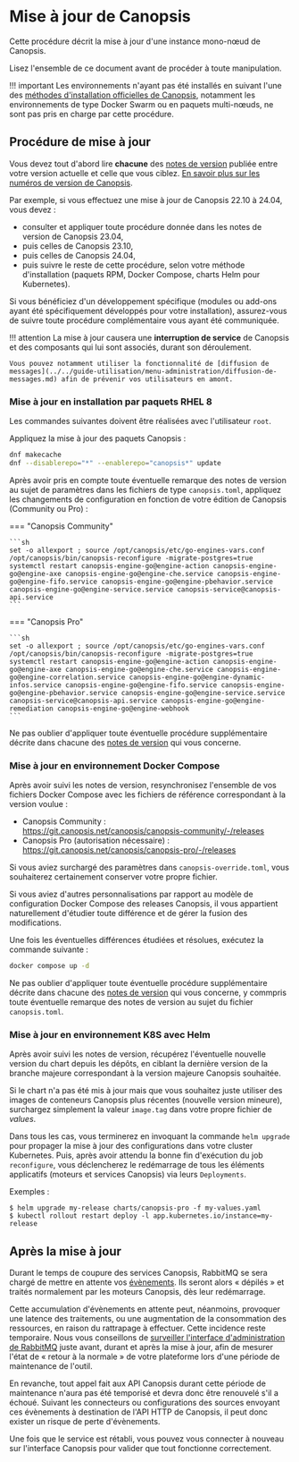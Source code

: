 # Mise à jour de Canopsis

Cette procédure décrit la mise à jour d'une instance mono-nœud de Canopsis.

Lisez l'ensemble de ce document avant de procéder à toute manipulation.

!!! important
    Les environnements n'ayant pas été installés en suivant l'une des [méthodes d'installation officielles de Canopsis](../installation/index.md#methodes-dinstallation-de-canopsis), notamment les environnements de type Docker Swarm ou en paquets multi-nœuds, ne sont pas pris en charge par cette procédure.

## Procédure de mise à jour

Vous devez tout d'abord lire **chacune** des [notes de version](../../index.md#notes-de-version) publiée entre votre version actuelle et celle que vous ciblez. [En savoir plus sur les numéros de version de Canopsis](numeros-version-canopsis.md).

Par exemple, si vous effectuez une mise à jour de Canopsis 22.10 à 24.04, vous devez :

*  consulter et appliquer toute procédure donnée dans les notes de version de Canopsis 23.04,
*  puis celles de Canopsis 23.10,
*  puis celles de Canopsis 24.04,
*  puis suivre le reste de cette procédure, selon votre méthode d'installation (paquets RPM, Docker Compose, charts Helm pour Kubernetes).

Si vous bénéficiez d'un développement spécifique (modules ou add-ons ayant été spécifiquement développés pour votre installation), assurez-vous de suivre toute procédure complémentaire vous ayant été communiquée.

!!! attention
    La mise à jour causera une **interruption de service** de Canopsis et des composants qui lui sont associés, durant son déroulement.

    Vous pouvez notamment utiliser la fonctionnalité de [diffusion de messages](../../guide-utilisation/menu-administration/diffusion-de-messages.md) afin de prévenir vos utilisateurs en amont.

### Mise à jour en installation par paquets RHEL 8

Les commandes suivantes doivent être réalisées avec l'utilisateur `root`.

Appliquez la mise à jour des paquets Canopsis :

```sh
dnf makecache
dnf --disablerepo="*" --enablerepo="canopsis*" update
```

Après avoir pris en compte toute éventuelle remarque des notes de version au sujet de paramètres dans les fichiers de type `canopsis.toml`, appliquez les changements de configuration en fonction de votre édition de Canopsis (Community ou Pro) :

=== "Canopsis Community"

    ```sh
    set -o allexport ; source /opt/canopsis/etc/go-engines-vars.conf
    /opt/canopsis/bin/canopsis-reconfigure -migrate-postgres=true
    systemctl restart canopsis-engine-go@engine-action canopsis-engine-go@engine-axe canopsis-engine-go@engine-che.service canopsis-engine-go@engine-fifo.service canopsis-engine-go@engine-pbehavior.service canopsis-engine-go@engine-service.service canopsis-service@canopsis-api.service
    ```

=== "Canopsis Pro"

    ```sh
    set -o allexport ; source /opt/canopsis/etc/go-engines-vars.conf
    /opt/canopsis/bin/canopsis-reconfigure -migrate-postgres=true
    systemctl restart canopsis-engine-go@engine-action canopsis-engine-go@engine-axe canopsis-engine-go@engine-che.service canopsis-engine-go@engine-correlation.service canopsis-engine-go@engine-dynamic-infos.service canopsis-engine-go@engine-fifo.service canopsis-engine-go@engine-pbehavior.service canopsis-engine-go@engine-service.service canopsis-service@canopsis-api.service canopsis-engine-go@engine-remediation canopsis-engine-go@engine-webhook
    ```

Ne pas oublier d'appliquer toute éventuelle procédure supplémentaire décrite dans chacune des [notes de version](../../index.md#notes-de-version) qui vous concerne.

### Mise à jour en environnement Docker Compose

Après avoir suivi les notes de version, resynchronisez l'ensemble de vos fichiers Docker Compose avec les fichiers de référence correspondant à la version voulue :

* Canopsis Community :  
  <https://git.canopsis.net/canopsis/canopsis-community/-/releases>
* Canopsis Pro (autorisation nécessaire) :  
  <https://git.canopsis.net/canopsis/canopsis-pro/-/releases>

Si vous aviez surchargé des paramètres dans `canopsis-override.toml`, vous
souhaiterez certainement conserver votre propre fichier.

Si vous aviez d'autres personnalisations par rapport au modèle de configuration
Docker Compose des releases Canopsis, il vous appartient naturellement
d'étudier toute différence et de gérer la fusion des modifications.

Une fois les éventuelles différences étudiées et résolues, exécutez la commande suivante :

```sh
docker compose up -d
```

Ne pas oublier d'appliquer toute éventuelle procédure supplémentaire décrite dans chacune des [notes de version](../../index.md#notes-de-version) qui vous concerne, y commpris toute éventuelle remarque des notes de version au sujet du fichier `canopsis.toml`.

### Mise à jour en environnement K8S avec Helm

Après avoir suivi les notes de version, récupérez l'éventuelle nouvelle version
du chart depuis les dépôts, en ciblant la dernière version de la branche
majeure correspondant à la version majeure Canopsis souhaitée.

Si le chart n'a pas été mis à jour mais que vous souhaitez juste utiliser des
images de conteneurs Canopsis plus récentes (nouvelle version mineure),
surchargez simplement la valeur `image.tag` dans votre propre fichier de
*values*.

Dans tous les cas, vous terminerez en invoquant la commande `helm upgrade` pour
propager la mise à jour des configurations dans votre cluster Kubernetes.
Puis, après avoir attendu la bonne fin d'exécution du job `reconfigure`, vous
déclencherez le redémarrage de tous les éléments applicatifs (moteurs et
services Canopsis) via leurs `Deployments`.

Exemples :

```console
$ helm upgrade my-release charts/canopsis-pro -f my-values.yaml
$ kubectl rollout restart deploy -l app.kubernetes.io/instance=my-release
```

## Après la mise à jour

Durant le temps de coupure des services Canopsis, RabbitMQ se sera chargé de mettre en attente vos [évènements](../../guide-utilisation/vocabulaire/index.md#evenement). Ils seront alors « dépilés » et traités normalement par les moteurs Canopsis, dès leur redémarrage.

Cette accumulation d'évènements en attente peut, néanmoins, provoquer une latence des traitements, ou une augmentation de la consommation des ressources, en raison du rattrapage à effectuer. Cette incidence reste temporaire. Nous vous conseillons de [surveiller l'interface d'administration de RabbitMQ](../../guide-de-depannage/rabbitmq-webui/index.md) juste avant, durant et après la mise à jour, afin de mesurer l'état de « retour à la normale » de votre plateforme lors d'une période de maintenance de l'outil.

En revanche, tout appel fait aux API Canopsis durant cette période de maintenance n'aura pas été temporisé et devra donc être renouvelé s'il a échoué. Suivant les connecteurs ou configurations des sources envoyant ces évènements à destination de l'API HTTP de Canopsis, il peut donc exister un risque de perte d'évènements.

Une fois que le service est rétabli, vous pouvez vous connecter à nouveau sur l'interface Canopsis pour valider que tout fonctionne correctement.
